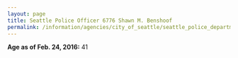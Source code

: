 ```yaml
---
layout: page
title: Seattle Police Officer 6776 Shawn M. Benshoof
permalink: /information/agencies/city_of_seattle/seattle_police_department/copbook/6776/
---
```


**Age as of Feb. 24, 2016:** 41
